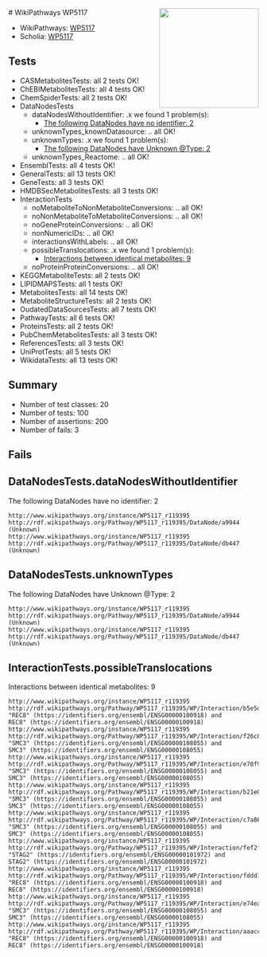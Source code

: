 <img style="float: right; width: 200px" src="https://upload.wikimedia.org/wikipedia/commons/thumb/8/83/Wplogo_with_text_500.png/640px-Wplogo_with_text_500.png" />
# WikiPathways WP5117

* WikiPathways: [WP5117](https://new.wikipathways.org/pathways/WP5117)
* Scholia: [WP5117](https://scholia.toolforge.org/wikipathways/WP5117)
## Tests
* CASMetabolitesTests: all 2 tests OK!
* ChEBIMetabolitesTests: all 4 tests OK!
* ChemSpiderTests: all 2 tests OK!
* DataNodesTests
    * dataNodesWithoutIdentifier: .x we found 1 problem(s):
        * [The following DataNodes have no identifier: 2](#d2d32fa1)
    * unknownTypes_knownDatasource: .. all OK!
    * unknownTypes: .x we found 1 problem(s):
        * [The following DataNodes have Unknown @Type: 2](#839973e0)
    * unknownTypes_Reactome: .. all OK!
* EnsemblTests: all 4 tests OK!
* GeneralTests: all 13 tests OK!
* GeneTests: all 3 tests OK!
* HMDBSecMetabolitesTests: all 3 tests OK!
* InteractionTests
    * noMetaboliteToNonMetaboliteConversions: .. all OK!
    * noNonMetaboliteToMetaboliteConversions: .. all OK!
    * noGeneProteinConversions: .. all OK!
    * nonNumericIDs: .. all OK!
    * interactionsWithLabels: .. all OK!
    * possibleTranslocations: .x we found 1 problem(s):
        * [Interactions between identical metabolites: 9](#d59038cc)
    * noProteinProteinConversions: .. all OK!
* KEGGMetaboliteTests: all 2 tests OK!
* LIPIDMAPSTests: all 1 tests OK!
* MetabolitesTests: all 14 tests OK!
* MetaboliteStructureTests: all 2 tests OK!
* OudatedDataSourcesTests: all 7 tests OK!
* PathwayTests: all 6 tests OK!
* ProteinsTests: all 2 tests OK!
* PubChemMetabolitesTests: all 3 tests OK!
* ReferencesTests: all 3 tests OK!
* UniProtTests: all 5 tests OK!
* WikidataTests: all 13 tests OK!


## Summary

* Number of test classes: 20
* Number of tests: 100
* Number of assertions: 200
* Number of fails: 3

## Fails

<a name="d2d32fa1" />

## DataNodesTests.dataNodesWithoutIdentifier

The following DataNodes have no identifier: 2
```
http://www.wikipathways.org/instance/WP5117_r119395 http://rdf.wikipathways.org/Pathway/WP5117_r119395/DataNode/a9944 (Unknown)
http://www.wikipathways.org/instance/WP5117_r119395 http://rdf.wikipathways.org/Pathway/WP5117_r119395/DataNode/db447 (Unknown)
```

<a name="839973e0" />

## DataNodesTests.unknownTypes

The following DataNodes have Unknown @Type: 2
```
http://www.wikipathways.org/instance/WP5117_r119395 http://rdf.wikipathways.org/Pathway/WP5117_r119395/DataNode/a9944 (Unknown)
http://www.wikipathways.org/instance/WP5117_r119395 http://rdf.wikipathways.org/Pathway/WP5117_r119395/DataNode/db447 (Unknown)
```

<a name="d59038cc" />

## InteractionTests.possibleTranslocations

Interactions between identical metabolites: 9
```
http://www.wikipathways.org/instance/WP5117_r119395 http://rdf.wikipathways.org/Pathway/WP5117_r119395/WP/Interaction/b5e5d "REC8" (https://identifiers.org/ensembl/ENSG00000100918) and 
REC8" (https://identifiers.org/ensembl/ENSG00000100918)
http://www.wikipathways.org/instance/WP5117_r119395 http://rdf.wikipathways.org/Pathway/WP5117_r119395/WP/Interaction/f26c8 "SMC3" (https://identifiers.org/ensembl/ENSG00000108055) and 
SMC3" (https://identifiers.org/ensembl/ENSG00000108055)
http://www.wikipathways.org/instance/WP5117_r119395 http://rdf.wikipathways.org/Pathway/WP5117_r119395/WP/Interaction/e78f9 "SMC3" (https://identifiers.org/ensembl/ENSG00000108055) and 
SMC3" (https://identifiers.org/ensembl/ENSG00000108055)
http://www.wikipathways.org/instance/WP5117_r119395 http://rdf.wikipathways.org/Pathway/WP5117_r119395/WP/Interaction/b21e0 "SMC3" (https://identifiers.org/ensembl/ENSG00000108055) and 
SMC3" (https://identifiers.org/ensembl/ENSG00000108055)
http://www.wikipathways.org/instance/WP5117_r119395 http://rdf.wikipathways.org/Pathway/WP5117_r119395/WP/Interaction/c7a86 "SMC3" (https://identifiers.org/ensembl/ENSG00000108055) and 
SMC3" (https://identifiers.org/ensembl/ENSG00000108055)
http://www.wikipathways.org/instance/WP5117_r119395 http://rdf.wikipathways.org/Pathway/WP5117_r119395/WP/Interaction/fef2f "STAG2" (https://identifiers.org/ensembl/ENSG00000101972) and 
STAG2" (https://identifiers.org/ensembl/ENSG00000101972)
http://www.wikipathways.org/instance/WP5117_r119395 http://rdf.wikipathways.org/Pathway/WP5117_r119395/WP/Interaction/fddd1 "REC8" (https://identifiers.org/ensembl/ENSG00000100918) and 
REC8" (https://identifiers.org/ensembl/ENSG00000100918)
http://www.wikipathways.org/instance/WP5117_r119395 http://rdf.wikipathways.org/Pathway/WP5117_r119395/WP/Interaction/e74ea "SMC3" (https://identifiers.org/ensembl/ENSG00000108055) and 
SMC3" (https://identifiers.org/ensembl/ENSG00000108055)
http://www.wikipathways.org/instance/WP5117_r119395 http://rdf.wikipathways.org/Pathway/WP5117_r119395/WP/Interaction/aaacc "REC8" (https://identifiers.org/ensembl/ENSG00000100918) and 
REC8" (https://identifiers.org/ensembl/ENSG00000100918)
```

